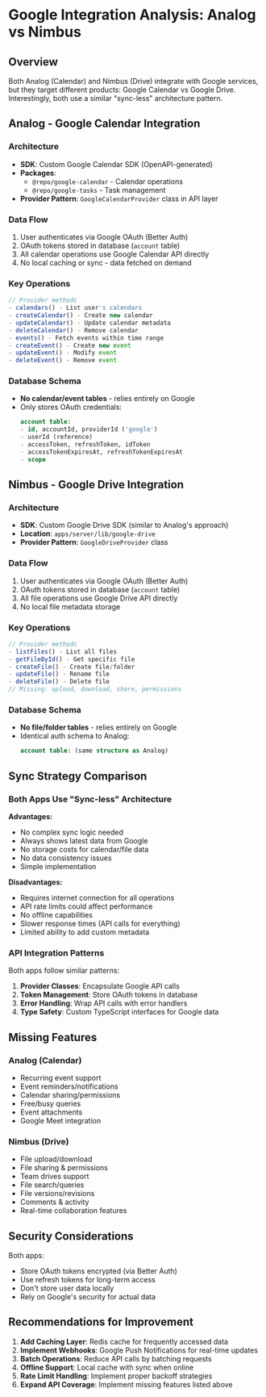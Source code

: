 # Google Integration Analysis: Analog vs Nimbus

## Overview

Both Analog (Calendar) and Nimbus (Drive) integrate with Google services, but they target different products: Google Calendar vs Google Drive. Interestingly, both use a similar "sync-less" architecture pattern.

## Analog - Google Calendar Integration

### Architecture
- **SDK**: Custom Google Calendar SDK (OpenAPI-generated)
- **Packages**: 
  - `@repo/google-calendar` - Calendar operations
  - `@repo/google-tasks` - Task management
- **Provider Pattern**: `GoogleCalendarProvider` class in API layer

### Data Flow
1. User authenticates via Google OAuth (Better Auth)
2. OAuth tokens stored in database (`account` table)
3. All calendar operations use Google Calendar API directly
4. No local caching or sync - data fetched on demand

### Key Operations
```typescript
// Provider methods
- calendars() - List user's calendars
- createCalendar() - Create new calendar
- updateCalendar() - Update calendar metadata
- deleteCalendar() - Remove calendar
- events() - Fetch events within time range
- createEvent() - Create new event
- updateEvent() - Modify event
- deleteEvent() - Remove event
```

### Database Schema
- **No calendar/event tables** - relies entirely on Google
- Only stores OAuth credentials:
  ```sql
  account table:
  - id, accountId, providerId ('google')
  - userId (reference)
  - accessToken, refreshToken, idToken
  - accessTokenExpiresAt, refreshTokenExpiresAt
  - scope
  ```

## Nimbus - Google Drive Integration

### Architecture
- **SDK**: Custom Google Drive SDK (similar to Analog's approach)
- **Location**: `apps/server/lib/google-drive`
- **Provider Pattern**: `GoogleDriveProvider` class

### Data Flow
1. User authenticates via Google OAuth (Better Auth)
2. OAuth tokens stored in database (`account` table)
3. All file operations use Google Drive API directly
4. No local file metadata storage

### Key Operations
```typescript
// Provider methods
- listFiles() - List all files
- getFileById() - Get specific file
- createFile() - Create file/folder
- updateFile() - Rename file
- deleteFile() - Delete file
// Missing: upload, download, share, permissions
```

### Database Schema
- **No file/folder tables** - relies entirely on Google
- Identical auth schema to Analog:
  ```sql
  account table: (same structure as Analog)
  ```

## Sync Strategy Comparison

### Both Apps Use "Sync-less" Architecture

**Advantages:**
- No complex sync logic needed
- Always shows latest data from Google
- No storage costs for calendar/file data
- No data consistency issues
- Simple implementation

**Disadvantages:**
- Requires internet connection for all operations
- API rate limits could affect performance
- No offline capabilities
- Slower response times (API calls for everything)
- Limited ability to add custom metadata

### API Integration Patterns

Both apps follow similar patterns:
1. **Provider Classes**: Encapsulate Google API calls
2. **Token Management**: Store OAuth tokens in database
3. **Error Handling**: Wrap API calls with error handlers
4. **Type Safety**: Custom TypeScript interfaces for Google data

## Missing Features

### Analog (Calendar)
- Recurring event support
- Event reminders/notifications
- Calendar sharing/permissions
- Free/busy queries
- Event attachments
- Google Meet integration

### Nimbus (Drive)
- File upload/download
- File sharing & permissions
- Team drives support
- File search/queries
- File versions/revisions
- Comments & activity
- Real-time collaboration features

## Security Considerations

Both apps:
- Store OAuth tokens encrypted (via Better Auth)
- Use refresh tokens for long-term access
- Don't store user data locally
- Rely on Google's security for actual data

## Recommendations for Improvement

1. **Add Caching Layer**: Redis cache for frequently accessed data
2. **Implement Webhooks**: Google Push Notifications for real-time updates
3. **Batch Operations**: Reduce API calls by batching requests
4. **Offline Support**: Local cache with sync when online
5. **Rate Limit Handling**: Implement proper backoff strategies
6. **Expand API Coverage**: Implement missing features listed above